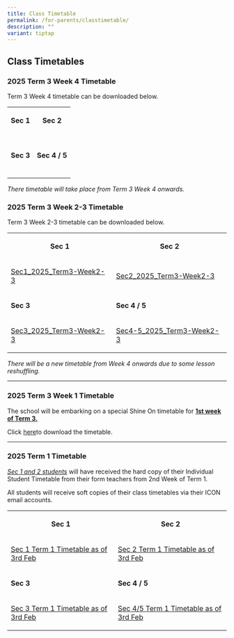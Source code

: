 ```yaml
---
title: Class Timetable
permalink: /for-parents/classtimetable/
description: ""
variant: tiptap
---
```

<h2><strong>Class Timetables</strong></h2>
<h3><strong>2025 Term 3 Week 4 Timetable</strong></h3>
<p>Term 3 Week 4 timetable can be downloaded below.</p>
<table style="minWidth: 50px">
<colgroup>
<col>
<col>
</colgroup>
<tbody>
<tr>
<th rowspan="1" colspan="1">
<p>Sec 1</p>
</th>
<th rowspan="1" colspan="1">
<p>Sec 2</p>
</th>
</tr>
<tr>
<td rowspan="1" colspan="1">
<p></p>
</td>
<td rowspan="1" colspan="1">
<p></p>
</td>
</tr>
<tr>
<td rowspan="1" colspan="1">
<p><strong>Sec 3</strong>
</p>
</td>
<td rowspan="1" colspan="1">
<p><strong>Sec 4 / 5</strong>
</p>
</td>
</tr>
<tr>
<td rowspan="1" colspan="1">
<p></p>
</td>
<td rowspan="1" colspan="1">
<p></p>
</td>
</tr>
</tbody>
</table>
<p><em>There timetable will take place from Term 3 Week 4 onwards.</em>
</p>
<p></p>
<h3><strong>2025 Term 3 Week 2-3 Timetable</strong></h3>
<p>Term 3 Week 2-3 timetable can be downloaded below.</p>
<table style="minWidth: 50px">
<colgroup>
<col>
<col>
</colgroup>
<tbody>
<tr>
<th rowspan="1" colspan="1">
<p>Sec 1</p>
</th>
<th rowspan="1" colspan="1">
<p>Sec 2</p>
</th>
</tr>
<tr>
<td rowspan="1" colspan="1">
<p><a href="/files/CLASSES TT/2025/Sec1_2025_Term_3_as_of_1st_Jul.pdf" rel="noopener nofollow" target="_blank">Sec1_2025_Term3-Week2-3</a>
</p>
</td>
<td rowspan="1" colspan="1">
<p><a href="/files/CLASSES TT/2025/Sec2_2025_Term_3_as_of_1st_Jul.pdf" rel="noopener nofollow" target="_blank">Sec2_2025_Term3-Week2-3</a>
</p>
</td>
</tr>
<tr>
<td rowspan="1" colspan="1">
<p><strong>Sec 3</strong>
</p>
</td>
<td rowspan="1" colspan="1">
<p><strong>Sec 4 / 5</strong>
</p>
</td>
</tr>
<tr>
<td rowspan="1" colspan="1">
<p><a href="/files/CLASSES TT/2025/Sec3_2025_Term_3_as_of_1st_Jul.pdf" rel="noopener nofollow" target="_blank">Sec3_2025_Term3-Week2-3</a>
</p>
</td>
<td rowspan="1" colspan="1">
<p><a href="/files/CLASSES TT/2025/Sec4_5_2025_Term_3_as_of_1st_Jul.pdf" rel="noopener nofollow" target="_blank">Sec4-5_2025_Term3-Week2-3</a>
</p>
</td>
</tr>
</tbody>
</table>
<p><em>There will be a new timetable from Week 4 onwards due to some lesson reshuffling.</em>
</p>
<hr>
<h3><strong>2025 Term 3 Week 1 Timetable</strong></h3>
<p>The school will be embarking on a special Shine On timetable for <strong><u>1st week of Term 3.</u></strong>
</p>
<p>Click <a href="/files/CLASSES TT/Classes_ShineOn2_V7.pdf" rel="noopener nofollow" target="_blank">here</a>to
download the timetable.</p>
<hr>
<p></p>
<h3><strong>2025 Term 1 Timetable</strong></h3>
<p><em><u>Sec 1 and 2 students</u> </em>will have received the hard copy
of their Individual Student Timetable from their form teachers from 2nd
Week of Term 1.</p>
<p></p>
<p>All students will receive soft copies of their class timetables via their
ICON email accounts.</p>
<p></p>
<table style="minWidth: 50px">
<colgroup>
<col>
<col>
</colgroup>
<tbody>
<tr>
<th rowspan="1" colspan="1">
<p>Sec 1</p>
</th>
<th rowspan="1" colspan="1">
<p>Sec 2</p>
</th>
</tr>
<tr>
<td rowspan="1" colspan="1">
<p><a href="https://drive.google.com/file/d/192YsJTwCDXARya4ULEtaEU7vMpaKMxpF/view?usp=sharing" rel="noopener nofollow" target="_blank">Sec 1 Term 1 Timetable as of 3rd Feb</a>
</p>
</td>
<td rowspan="1" colspan="1">
<p><a href="https://drive.google.com/file/d/1yxoyiKrxey766QdO6MZC_AwkEqkX0c5A/view?usp=sharing" rel="noopener nofollow" target="_blank">Sec 2 Term 1 Timetable as of 3rd Feb</a>
</p>
</td>
</tr>
<tr>
<td rowspan="1" colspan="1">
<p><strong>Sec 3</strong>
</p>
</td>
<td rowspan="1" colspan="1">
<p><strong>Sec 4 / 5</strong>
</p>
</td>
</tr>
<tr>
<td rowspan="1" colspan="1">
<p><a href="https://drive.google.com/file/d/1vreaLGc2Fc9JkfKMTEZdhosXdiWmxHTz/view?usp=sharing" rel="noopener nofollow" target="_blank">Sec 3 Term 1 Timetable as of 3rd Feb</a>
</p>
</td>
<td rowspan="1" colspan="1">
<p><a href="https://drive.google.com/file/d/14etM8w7-4M6lcy9FEyODpSBd223iMqnH/view?usp=sharing" rel="noopener nofollow" target="_blank">Sec 4/5 Term 1 Timetable as of 3rd Feb</a>
</p>
</td>
</tr>
</tbody>
</table>
<p></p>
<p></p>
<p></p>